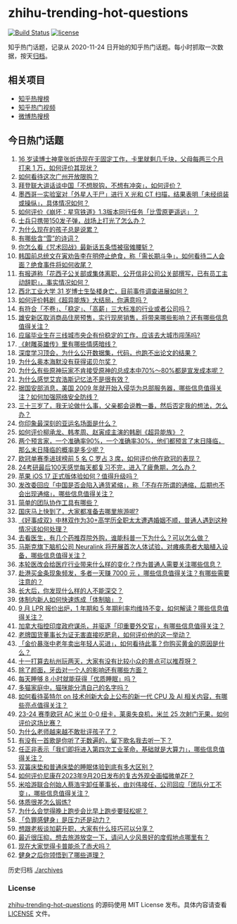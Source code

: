 # zhihu-trending-hot-questions

[![Build Status](https://github.com/justjavac/zhihu-trending-hot-questions/workflows/ci/badge.svg?branch=master)](https://github.com/justjavac/zhihu-trending-hot-questions/actions)
[![license](https://img.shields.io/github/license/justjavac/zhihu-trending-hot-questions)](https://github.com/justjavac/zhihu-trending-hot-questions/blob/master/LICENSE)

知乎热门话题，记录从 2020-11-24
日开始的知乎热门话题。每小时抓取一次数据，按天[归档](./archives)。

## 相关项目

- [知乎热搜榜](https://github.com/justjavac/zhihu-trending-top-search)
- [知乎热门视频](https://github.com/justjavac/zhihu-trending-hot-video)
- [微博热搜榜](https://github.com/justjavac/weibo-trending-hot-search)

## 今日热门话题

<!-- BEGIN -->
<!-- 最后更新时间 Thu Sep 21 2023 05:13:11 GMT+0800 (China Standard Time) -->

1. [16 岁读博士神童张炘炀现在无固定工作，卡里就剩几千块，父母每两三个月打来 1 万，如何评价其现状？](https://www.zhihu.com/question/622927632)
1. [如何看待这次广州开放限购？](https://www.zhihu.com/question/622959007)
1. [拜登联大讲话谈中国「不想脱钩，不想有冲突」，如何评价？](https://www.zhihu.com/question/622916963)
1. [墨西哥一实验室对「外星人干尸」进行 X 光和 CT 扫描，结果表明「未经组装或操纵」，具体情况如何？](https://www.zhihu.com/question/622935557)
1. [如何评价《崩坏：星穹铁道》1.3版本同行任务「比雪原更遥远」？](https://www.zhihu.com/question/622906360)
1. [士兵只携带150发子弹，战场上打光了怎么办？](https://www.zhihu.com/question/622363261)
1. [为什么现在的孩子总是说累？](https://www.zhihu.com/question/620367784)
1. [有哪些含“雪”的诗词？](https://www.zhihu.com/question/622750482)
1. [你怎么看《咒术回战》最新话五条悟被宿傩腰斩？](https://www.zhihu.com/question/622936938)
1. [韩国前总统文在寅劝告李在明停止绝食，称「需长期斗争」，如何看待二人会面？绝食事件将如何收尾？](https://www.zhihu.com/question/622800206)
1. [有报道称「花西子公关部或集体离职，公开信非公司公关部撰写，已有员工主动辞职」，事实情况如何？](https://www.zhihu.com/question/622921699)
1. [西北工业大学 31 岁博士生坠楼身亡，目前事件调查进展如何？](https://www.zhihu.com/question/622793403)
1. [如何评价韩剧《超异能族》大结局，你满意吗？](https://www.zhihu.com/question/622937785)
1. [有符合「不卷」、「稳定」、「高薪」三大标准的行业或者公司吗？](https://www.zhihu.com/question/622550019)
1. [雄安新区取消商品住房预售，实行现房销售，将带来哪些影响？还有哪些信息值得关注？](https://www.zhihu.com/question/622942518)
1. [应届毕业生在三线城市央企有份稳定的工作，应该去大城市闯荡吗?](https://www.zhihu.com/question/622549938)
1. [《射雕英雄传》里有哪些情感暗线？](https://www.zhihu.com/question/618404740)
1. [深度学习顶会，为什么公开数据集，代码，也跑不出论文的结果？](https://www.zhihu.com/question/621649777)
1. [为什么奥本海默没有获得诺贝尔奖？](https://www.zhihu.com/question/47051813)
1. [为什么有些原神玩家不肯接受原神的总成本中70%～80%都是宣发成本呢？](https://www.zhihu.com/question/622964134)
1. [为什么感觉艾宾浩斯记忆法不是很有效？](https://www.zhihu.com/question/327469039)
1. [据国安部消息，美国 2009 年就开始入侵华为总部服务器，哪些信息值得关注？如何加强网络安全防线？](https://www.zhihu.com/question/622894042)
1. [三十三岁了，我无论做什么事，父亲都会说教一番，然后否定我的想法，怎么办？](https://www.zhihu.com/question/622490519)
1. [你印象最深刻的亚运名场面是什么？](https://www.zhihu.com/question/622233332)
1. [如何评价柳承龙、韩孝周、赵寅成主演的韩剧《超异能族》？](https://www.zhihu.com/question/616637846)
1. [两个预言家，一个准确率90%，一个准确率30%，他们都预言了末日降临，那么末日降临的概率是多少呢？](https://www.zhihu.com/question/60784695)
1. [欧冠单赛季进球榜前 5 名 C 罗占 3 席，如何评价他在欧冠的表现？](https://www.zhihu.com/question/622609746)
1. [24考研最后100天感觉每天都复习不完，进入了疲惫期，怎么办？](https://www.zhihu.com/question/622164925)
1. [苹果 iOS 17 正式版体验如何？值得升级吗？](https://www.zhihu.com/question/622686265)
1. [发改委回应「中国是否会陷入通货紧缩」，称「不存在所谓的通缩，后期也不会出现通缩」，哪些信息值得关注？](https://www.zhihu.com/question/622904373)
1. [简单的团队协作工具有哪些？](https://www.zhihu.com/question/19606291)
1. [国庆马上快到了，大家都准备去哪里旅游呢?](https://www.zhihu.com/question/619959383)
1. [《好事成双》中林双作为30+高学历全职太太遭遇婚姻不顺，普通人遇到这种情况该如何处理？](https://www.zhihu.com/question/622914858)
1. [去看医生，有几个药推荐院外购，谁能科普一下为什么？可以怎么做？](https://www.zhihu.com/question/622930416)
1. [马斯克旗下脑机公司 Neuralink 将开展首次人体试验，对瘫痪患者大脑植入设备，哪些信息值得关注？](https://www.zhihu.com/question/622892778)
1. [本轮医改会给医疗行业带来什么样的变化？作为普通人需要关注哪些信息？](https://www.zhihu.com/question/622930653)
1. [赴港买金条现象频发，多者一天赚 7000 元 ，哪些信息值得关注？有哪些需要注意的？](https://www.zhihu.com/question/622935813)
1. [长大后，你发现什么样的人不能深交？](https://www.zhihu.com/question/340083676)
1. [体制内新人如何快速炼成「体制脑」？](https://www.zhihu.com/question/622760499)
1. [9 月 LPR 报价出炉，1 年期和 5 年期利率均维持不变，如何解读？哪些信息值得关注？](https://www.zhihu.com/question/622896006)
1. [加拿大指控印度政府谋杀，并驱逐「印重要外交官」，有哪些信息值得关注？](https://www.zhihu.com/question/622726088)
1. [老牌国货董事长为证无害直接吃肥皂，如何评价他的这一举动？](https://www.zhihu.com/question/622931204)
1. [「金价暴涨中老年卖出年轻人买进」，如何看待此事？你购买黄金的原因是什么？](https://www.zhihu.com/question/622796636)
1. [十一打算去杭州玩两天，大家有没有比较小众的景点可以推荐呀？](https://www.zhihu.com/question/622479841)
1. [除了颜面，牙齿对一个人的影响还有哪些方面？](https://www.zhihu.com/question/622568725)
1. [每天睡够 8 小时就能获得「优质睡眠」吗？](https://www.zhihu.com/question/622196391)
1. [多猫家庭中，猫咪能分清自己的名字吗？](https://www.zhihu.com/question/622588436)
1. [如何看待英特尔 on 技术创新大会上公布的新一代 CPU 及 AI 相关内容，有哪些亮点值得关注？](https://www.zhihu.com/question/622906863)
1. [23-24 赛季欧冠 AC 米兰 0-0 纽卡，莱奥失良机，米兰 25 次射门无果，如何评价这场比赛？](https://www.zhihu.com/question/622889243)
1. [为什么老师越来越不敢批评孩子了？](https://www.zhihu.com/question/617882266)
1. [有没有一首歌是你听了无数遍的，留下歌名我去听一下？](https://www.zhihu.com/question/622425677)
1. [任正非表示「我们即将进入第四次工业革命，基础就是大算力」，哪些信息值得关注？](https://www.zhihu.com/question/622848133)
1. [双簧床垫和普通床垫的睡眠体验到底有多大区别？](https://www.zhihu.com/question/622746380)
1. [如何评价尼康在2023年9月20日发布的复古外观全画幅微单ZF？](https://www.zhihu.com/question/622919898)
1. [米哈游联合创始人蔡浩宇卸任董事长，由刘伟接任，公司回应「团队分工不变」，哪些信息值得关注？](https://www.zhihu.com/question/622732741)
1. [体质很差怎么锻炼?](https://www.zhihu.com/question/619829139)
1. [为什么会觉得晚上跑步会比早上跑步要轻松呢？](https://www.zhihu.com/question/622497887)
1. [「负罪感健身」是压力还是动力？](https://www.zhihu.com/question/620835570)
1. [想跟老板谈加薪升职，大家有什么技巧可以分享？](https://www.zhihu.com/question/49759961)
1. [最近很压抑，想去旅游放空一下，请问人少风景好的度假地点哪里有？](https://www.zhihu.com/question/618749979)
1. [现在大家觉得卡普能杀了赤犬吗？](https://www.zhihu.com/question/613399624)
1. [健身之后你领悟到了哪些道理？](https://www.zhihu.com/question/622197504)

<!-- END -->

历史归档 [./archives](./archives)

### License

[zhihu-trending-hot-questions](https://github.com/justjavac/zhihu-trending-hot-questions)
的源码使用 MIT License 发布。具体内容请查看 [LICENSE](./LICENSE) 文件。

